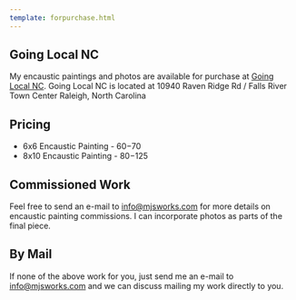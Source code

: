 ```yaml
---
template: forpurchase.html
---
```


Going Local NC    
---------
My encaustic paintings and photos are available for purchase at [Going Local NC](https://www.facebook.com/goinglocalnc). Going Local NC is located at 10940 Raven Ridge Rd / Falls River Town Center
Raleigh, North Carolina

  Pricing
  ----------
  - 6x6 Encaustic Painting - $60-$70
  - 8x10 Encaustic Painting - $80-$125 

Commissioned Work
-----------------
Feel free to send an e-mail to [info@mjsworks.com](mailto:info@mjsworks.com) for more details on encaustic painting commissions. I can incorporate photos as parts of the final piece. 

By Mail
--------------

If none of the above work for you, just send me an e-mail to [info@mjsworks.com](mailto:info@mjsworks.com) and we can discuss mailing my work directly to you.
